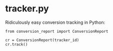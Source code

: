 # tracker.py

Ridiculously easy conversion tracking in Python:

```
from conversion_report import ConversionReport

cr = ConversionReport(tracker_id)
cr.track()
```